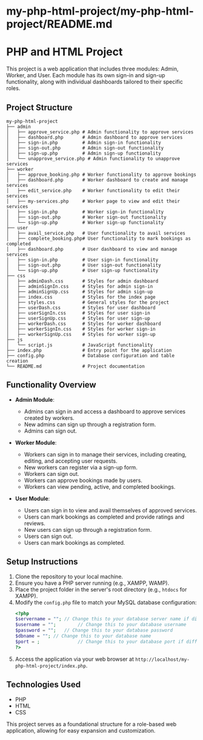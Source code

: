 # my-php-html-project/my-php-html-project/README.md

# PHP and HTML Project

This project is a web application that includes three modules: Admin, Worker,
and User. Each module has its own sign-in and sign-up functionality, along with
individual dashboards tailored to their specific roles.

## Project Structure

```
my-php-html-project
├── admin
│   ├── approve_service.php # Admin functionality to approve services
│   ├── dashboard.php       # Admin dashboard to approve services
│   ├── sign-in.php         # Admin sign-in functionality
│   ├── sign-out.php        # Admin sign-out functionality
│   ├── sign-up.php         # Admin sign-up functionality
│   └── unapprove_service.php # Admin functionality to unapprove services
├── worker
│   ├── approve_booking.php # Worker functionality to approve bookings
│   ├── dashboard.php       # Worker dashboard to create and manage services
│   ├── edit_service.php    # Worker functionality to edit their services
│   ├── my-services.php     # Worker page to view and edit their services
│   ├── sign-in.php         # Worker sign-in functionality
│   ├── sign-out.php        # Worker sign-out functionality
│   └── sign-up.php         # Worker sign-up functionality
├── user
│   ├── avail_service.php   # User functionality to avail services
│   ├── complete_booking.php# User functionality to mark bookings as completed
│   ├── dashboard.php       # User dashboard to view and manage services
│   ├── sign-in.php         # User sign-in functionality
│   ├── sign-out.php        # User sign-out functionality
│   └── sign-up.php         # User sign-up functionality
├── css
│   ├── adminDash.css       # Styles for admin dashboard
│   ├── adminSignIn.css     # Styles for admin sign-in
│   ├── adminSignUp.css     # Styles for admin sign-up
│   ├── index.css           # Styles for the index page
│   ├── styles.css          # General styles for the project
│   ├── userDash.css        # Styles for user dashboard
│   ├── userSignIn.css      # Styles for user sign-in
│   ├── userSignUp.css      # Styles for user sign-up
│   ├── workerDash.css      # Styles for worker dashboard
│   ├── workerSignIn.css    # Styles for worker sign-in
│   ├── workerSignUp.css    # Styles for worker sign-up
├── js
│   └── script.js           # JavaScript functionality
├── index.php               # Entry point for the application
├── config.php              # Database configuration and table creation
└── README.md               # Project documentation
```

## Functionality Overview

- **Admin Module**:
  - Admins can sign in and access a dashboard to approve services created by
    workers.
  - New admins can sign up through a registration form.
  - Admins can sign out.

- **Worker Module**:
  - Workers can sign in to manage their services, including creating, editing,
    and accepting user requests.
  - New workers can register via a sign-up form.
  - Workers can sign out.
  - Workers can approve bookings made by users.
  - Workers can view pending, active, and completed bookings.

- **User Module**:
  - Users can sign in to view and avail themselves of approved services.
  - Users can mark bookings as completed and provide ratings and reviews.
  - New users can sign up through a registration form.
  - Users can sign out.
  - Users can mark bookings as completed.

## Setup Instructions

1. Clone the repository to your local machine.
2. Ensure you have a PHP server running (e.g., XAMPP, WAMP).
3. Place the project folder in the server's root directory (e.g., `htdocs` for
   XAMPP).
4. Modify the `config.php` file to match your MySQL database configuration:
   ```php
   <?php
   $servername = ""; // Change this to your database server name if different
   $username = "";        // Change this to your database username
   $password = "";   // Change this to your database password
   $dbname = ""; // Change this to your database name
   $port = ;              // Change this to your database port if different
   ?>
   ```
5. Access the application via your web browser at
   `http://localhost/my-php-html-project/index.php`.

## Technologies Used

- PHP
- HTML
- CSS

This project serves as a foundational structure for a role-based web
application, allowing for easy expansion and customization.
